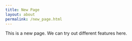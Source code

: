 ```yaml
---
title: New Page
layout: about
permalink: /new_page.html
---
```


This is a new page. We can try out different features here.
